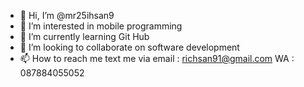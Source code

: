 - 👋 Hi, I’m @mr25ihsan9
- 👀 I’m interested in mobile programming
- 🌱 I’m currently learning Git Hub
- 💞️ I’m looking to collaborate on software development 
- 📫 How to reach me text me via email : richsan91@gmail.com WA : 087884055052
<!---
mr25ihsan9/mr25ihsan9 is a ✨ special ✨ repository because its `README.md` (this file) appears on your GitHub profile.
You can click the Preview link to take a look at your changes.
--->
